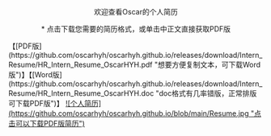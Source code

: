 <p align="center">
欢迎查看Oscar的个人简历 
</p>
<p align="center">
* 点击下载您需要的简历格式，或单击中正文直接获取PDF版
</p>
【[PDF版](https://github.com/oscarhyh/oscarhyh.github.io/releases/download/Intern_Resume/HR_Intern_Resume_OscarHYH.pdf "想要方便复制文本，可下载Word版")】【[Word版](https://github.com/oscarhyh/oscarhyh.github.io/releases/download/Intern_Resume/HR_Intern_Resume_OscarHYH.doc "doc格式有几率错版，正常排版可下载PDF版")】
<a href="https://github.com/oscarhyh/oscarhyh.github.io/releases/download/Intern_Resume/HR_Intern_Resume_OscarHYH.pdf">![个人简历](https://github.com/oscarhyh/oscarhyh.github.io/blob/main/Resume.jpg "点击可以下载PDF版简历")</a>
